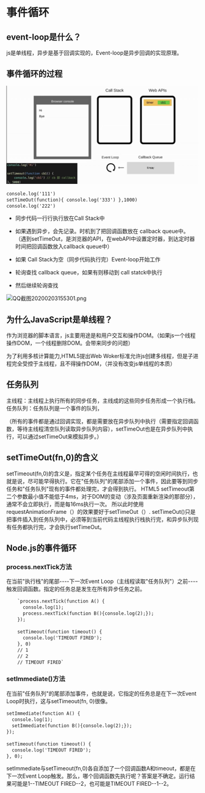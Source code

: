 # 事件循环 

## event-loop是什么？
js是单线程，异步是基于回调实现的，Event-loop是异步回调的实现原理。

## 事件循环的过程

![1599408879599.jpg](../../images/1599408879599.jpg)

```$xslt
console.log('111')
setTimeOut(function){ console.log('333') },1000)
console.log('222')
```

- 同步代码一行行执行放在Call Stack中
- 如果遇到异步，会先记录。时机到了把回调函数放在 callback queue中。
    （遇到setTimeOut，是浏览器的API，在webAPI中设置定时器，到达定时器时间把回调函数放入callback queue中）

- 如果 Call Stack为空（同步代码执行完）Event-loop开始工作 
- 轮询查找 callback queue，如果有则移动到 call statck中执行
- 然后继续轮询查找




![QQ截图20200203155301.png](http://www.ruanyifeng.com/blogimg/asset/2014/bg2014100802.png)


## 为什么JavaScript是单线程？

作为浏览器的脚本语言，js主要用途是和用户交互和操作DOM。（如果js一个线程操作DOM，一个线程删除DOM。会带来同步的问题）

为了利用多核计算能力,HTML5提出Web Woker标准允许js创建多线程，但是子进程完全受控于主线程，且不得操作DOM，（并没有改变js单线程的本质）

## 任务队列

主线程：主线程上执行所有的同步任务，主线成的这些同步任务形成一个执行栈。
任务队列：任务队列是一个事件的队列，

   （所有的事件都是通过回调实现，都是需要放在异步队列中执行（需要指定回调函数，等待主线程清空队列读取异步队列内容），setTimeOut也是在异步队列中执行，可以通过setTimeOut来模拟异步。）
    
## setTimeOut(fn,0)的含义
setTimeout(fn,0)的含义是，指定某个任务在主线程最早可得的空闲时间执行，也就是说，尽可能早得执行。它在"任务队列"的尾部添加一个事件，因此要等到同步任务和"任务队列"现有的事件都处理完，才会得到执行。
HTML5 setTimeout第二个参数最小值不能低于4ms，对于DOM的变动（涉及页面重新渲染的那部分），通常不会立即执行，而是每16ms执行一次。 
所以此时使用requestAnimationFrame（）的效果要好于setTimeOut（）.
setTimeOut()只是把事件插入到任务队列中，必须等到当前代码主线程执行栈执行完，和异步队列现有任务都执行完，才会执行setTimeOut。

## Node.js的事件循环 

### process.nextTick方法
在当前"执行栈"的尾部----下一次Event Loop（主线程读取"任务队列"）之前----触发回调函数。指定的任务总是发生在所有异步任务之前。
```$xslt
    `process.nextTick(function A() {
      console.log(1);
      process.nextTick(function B(){console.log(2);});
    });
    
    setTimeout(function timeout() {
      console.log('TIMEOUT FIRED');
    }, 0)
    // 1
    // 2
    // TIMEOUT FIRED`
```
### setImmediate()方法
在当前"任务队列"的尾部添加事件，也就是说，它指定的任务总是在下一次Event Loop时执行，这与setTimeout(fn, 0)很像。
```$xslt
setImmediate(function A() {
  console.log(1);
  setImmediate(function B(){console.log(2);});
});

setTimeout(function timeout() {
  console.log('TIMEOUT FIRED');
}, 0);
```
setImmediate与setTimeout(fn,0)各自添加了一个回调函数A和timeout，都是在下一次Event Loop触发。那么，哪个回调函数先执行呢？答案是不确定。运行结果可能是1--TIMEOUT FIRED--2，也可能是TIMEOUT FIRED--1--2。
